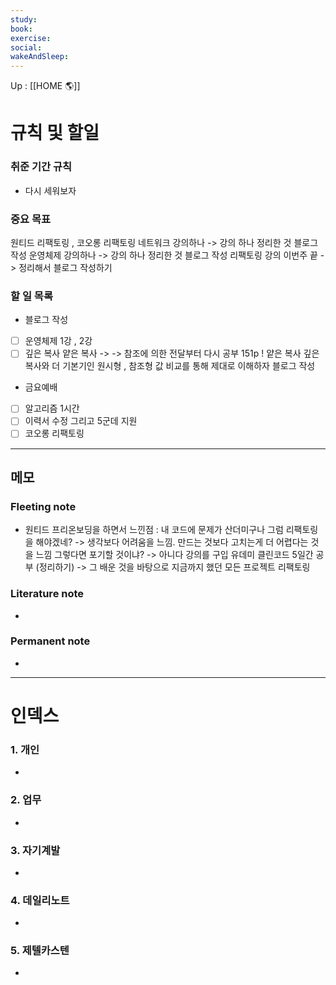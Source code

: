 ```yaml
---
study:
book:
exercise: 
social: 
wakeAndSleep: 
---
```


Up : [[HOME 🌎]]

# 규칙 및 할일

### 취준 기간 규칙 
- 다시 세워보자

### 중요 목표
원티드 리팩토링 , 코오롱 리팩토링
네트워크 강의하나 -> 강의 하나 정리한 것 블로그 작성 
운영체제 강의하나 -> 강의 하나 정리한 것 블로그 작성
리팩토링 강의 이번주 끝 -> 정리해서 블로그 작성하기 


### 할 일 목록

- 블로그 작성
- [ ] 운영체제 1강 , 2강 
- [ ] 깊은 복사 얕은 복사
	 -> -> 참조에 의한 전달부터 다시 공부 151p ! 얕은 복사 깊은 복사와 더 기본기인 원시형 , 참조형 값 비교를 통해 제대로 이해하자 블로그 작성 
- 금요예배 
- [ ] 알고리즘 1시간 
- [ ] 이력서 수정 그리고 5군데 지원
- [ ] 코오롱 리팩토링 

---

## 메모

### Fleeting note
- 원티드 프리온보딩을 하면서 느낀점  : 내 코드에 문제가 산더미구나 그럼 리팩토링을 해야겠네? 
-> 생각보다 어려움을 느낌. 만드는 것보다 고치는게 더 어렵다는 것을 느낌 그렇다면 포기할 것이냐? 
-> 아니다 강의를 구입 유데미 클린코드 5일간 공부 (정리하기)
-> 그 배운 것을 바탕으로 지금까지 했던 모든 프로젝트 리팩토링 


### Literature note
- 

### Permanent note
- 

---

# 인덱스
### 1. 개인 
- 
### 2. 업무
- 
### 3. 자기계발
- 
### 4. 데일리노트
- 
### 5. 제텔카스텐
- 